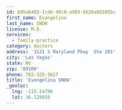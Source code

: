 ```yaml
---
id: b95ab493-1cd6-49c9-a989-6b26a8b505bc
first_name: Evangelina
last_name: SNOW
license: M.D.
services:
  - family-practice
category: doctors
address: '3121 S Maryland Pkwy  Ste 101'
city: 'Las Vegas'
state: NV
zip: '89109'
phone: 702-320-3627
title: 'Evangelina SNOW'
_geoloc:
  lng: -115.14796
  lat: 36.126038
---
```

